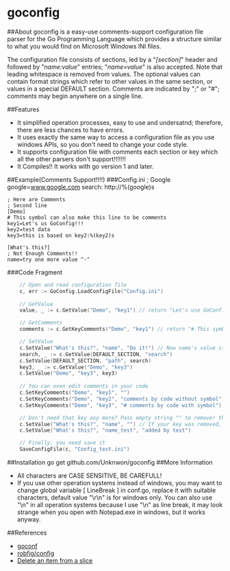 goconfig
========
##About
goconfig is a easy-use comments-support configuration file parser for the Go Programming Language which provides a structure similar to what you would find on Microsoft Windows INI files.

The configuration file consists of sections, led by a "*[section]*" header and followed by "*name:value*" entries; "*name=value*" is also accepted. Note that leading whitespace is removed from values. The optional values can contain format strings which refer to other values in the same section, or values in a special DEFAULT section. Comments are indicated by ";" or "#"; comments may begin anywhere on a single line.

##Features
- It simplified operation processes, easy to use and undersatnd; therefore, there are less chances to have errors. 
- It uses exactly the same way to access a configuration file as you use windows APIs, so you don't need to change your code style.
- It supports configuration file with comments each section or key which all the other parsers don't support!!!!!!!
- It Compiles!! It works with go version 1 and later.

##Example(Comments Support!!!!)
###Config.ini
	; Google
	google=www.google.com
	search: http://%(google)s
	
	; Here are Comments
	; Second line
	[Demo]
	# This symbol can also make this line to be comments
	key1=Let's us GoConfig!!!
	key2=test data
	key3=this is based on key2:%(key2)s

	[What's this?]
	; Not Enough Comments!!
	name=try one more value ^-^
###Code Fragment
```go
	// Open and read configuration file
	c, err := GoConfig.LoadConfigFile("Config.ini")
	
	// GetValue
	value, _ := c.GetValue("Demo", "key1") // return "Let's use GoConfig!!!"

	// GetComments
	comments := c.GetKeyComments("Demo", "key1") // return "# This symbol can also make this line to be comments"

	// SetValue
	c.SetValue("What's this?", "name", "Do it!") // Now name's value is "Do it!"
	search, _ := c.GetValue(DEFAULT_SECTION, "search")
	c.SetValue(DEFAULT_SECTION, "path", search)
	key3, _ := c.GetValue("Demo", "key3")
	c.SetValue("Demo", "key3", key3)
	
	// You can even edit comments in your code
	c.SetKeyComments("Demo", "key1", "")
	c.SetKeyComments("Demo", "key2", "comments by code without symbol")
	c.SetKeyComments("Demo", "key3", "# comments by code with symbol")

	// Don't need that key any more? Pass empty string "" to remove! that's all!'
	c.SetValue("What's this?", "name", "") // If your key was removed, its comments will be removed too!
	c.SetValue("What's this?", "name_test", "added by test")

	// Finally, you need save it
	SaveConfigFile(c, "Config_test.ini")
```
##Installation
	go get github.com/Unknwon/goconfig
##More Information
- All characters are CASE SENSITIVE, BE CAREFULL!
- If you use other operation systems instead of windows, you may want to change global variable [ LineBreak ] in conf.go, replace it with suitable characters, default value "\r\n" is for windows only. You can also use "\n" in all operation systems because I use "\n" as line break, it may look strange when you open with Notepad.exe in windows, but it works anyway. 

##References
- [goconf](http://code.google.com/p/goconf/)
- [robfig/config](https://github.com/robfig/config)
- [Delete an item from a slice](https://groups.google.com/forum/?fromgroups=#!topic/golang-nuts/lYz8ftASMQ0)